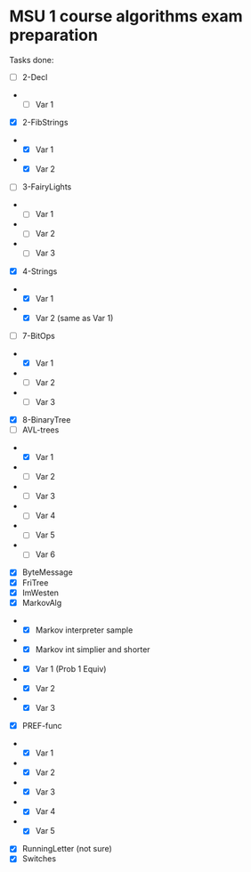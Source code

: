 # MSU 1 course algorithms exam preparation

Tasks done:
- [ ] 2-Decl
- - [ ] Var 1
- [x] 2-FibStrings
- - [x] Var 1
- - [x] Var 2
- [ ] 3-FairyLights
- - [ ] Var 1
- - [ ] Var 2
- - [ ] Var 3
- [x] 4-Strings
- - [x] Var 1
- - [x] Var 2 (same as Var 1)
- [ ] 7-BitOps
- - [x] Var 1
- - [ ] Var 2
- - [ ] Var 3
- [x] 8-BinaryTree
- [ ] AVL-trees
- - [x] Var 1
- - [ ] Var 2
- - [ ] Var 3
- - [ ] Var 4
- - [ ] Var 5
- - [ ] Var 6
- [x] ByteMessage
- [x] FriTree
- [x] ImWesten
- [x] MarkovAlg
- - [x] Markov interpreter sample
- - [x] Markov int simplier and shorter
- - [x] Var 1 (Prob 1 Equiv)
- - [x] Var 2
- - [x] Var 3
- [x] PREF-func
- - [x] Var 1
- - [x] Var 2
- - [x] Var 3
- - [x] Var 4
- - [x] Var 5
- [x] RunningLetter (not sure)
- [x] Switches
